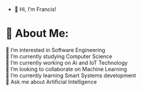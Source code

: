 - 👋 Hi, I’m Francis!

# 💫 About Me:
👀 I’m interested in Software Engineering<br>🌱 I’m currently studying Computer Science<br>🔭 I’m currently working on Ai and IoT Technology<br>👯 I’m looking to collaborate on Machine Learning<br>🌱 I’m currently learning Smart Systems development<br>💬 Ask me about Artificial Intelligence
